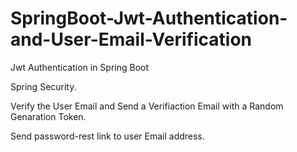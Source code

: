 # SpringBoot-Jwt-Authentication-and-User-Email-Verification

Jwt Authentication in Spring Boot

Spring Security.

Verify the User Email and Send a Verifiaction Email with a Random Genaration Token.

Send password-rest link to user Email address.

